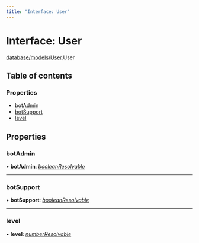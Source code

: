 ```yaml
---
title: "Interface: User"
---
```


# Interface: User

[database/models/User](../modules/database_models_user.md).User

## Table of contents

### Properties

- [botAdmin](database_models_user.user.md#botadmin)
- [botSupport](database_models_user.user.md#botsupport)
- [level](database_models_user.user.md#level)

## Properties

### botAdmin

• **botAdmin**: [*booleanResolvable*](../types/util_constants.booleanresolvable.md)

___

### botSupport

• **botSupport**: [*booleanResolvable*](../types/util_constants.booleanresolvable.md)

___

### level

• **level**: [*numberResolvable*](../types/util_constants.numberresolvable.md)

